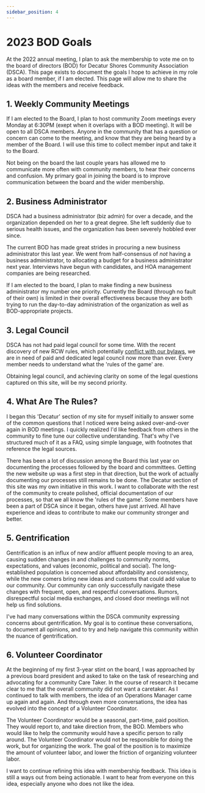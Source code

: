```yaml
---
sidebar_position: 4
---
```


# 2023 BOD Goals

At the 2022 annual meeting, I plan to ask the membership to vote me on to the board of directors (BOD) for Decatur Shores Community Association (DSCA). This page exists to document the goals I hope to achieve in my role as a board member, if I am elected. This page will allow me to share the ideas with the members and receive feedback.

## 1. Weekly Community Meetings

If I am elected to the Board, I plan to host community Zoom meetings every Monday at 6:30PM (exept when it overlaps with a BOD meeting). It will be open to all DSCA members. Anyone in the community that has a question or concern can come to the meeting, and know that they are being heard by a member of the Board. I will use this time to collect member input and take it to the Board.

Not being on the board the last couple years has allowed me to communicate more often with community members, to hear their concerns and confusion. My primary goal in joining the board is to improve communication between the board and the wider membership.

## 2. Business Administrator

DSCA had a business administrator (biz admin) for over a decade, and the organization depended on her to a great degree. She left suddenly due to serious health issues, and the organization has been severely hobbled ever since.

The current BOD has made great strides in procuring a new business administrator this last year. We went from half-consensus of *not* having a business administrator, to allocating a budget for a business administrator next year. Interviews have begun with candidates, and HOA management companies are being researched.

If I am elected to the board, I plan to make finding a new business administrator my number one priority. Currently the Board (through no fault of their own) is limited in their overall effectiveness because they are both trying to run the day-to-day administration of the organization as well as BOD-appropriate projects.

## 3. Legal Council

DSCA has not had paid legal council for some time. With the recent discovery of new RCW rules, which potentially [conflict with our bylaws](http://localhost:3000/docs/dectur/dsca-governance-faq#how-are-dues-determined), we are in need of paid and dedicated legal council now more than ever. Every member needs to understand what the 'rules of the game' are.

Obtaining legal council, and achieving clarity on some of the legal questions captured on this site, will be my second priority.


## 4. What Are The Rules?

I began this 'Decatur' section of my site for myself initially to answer some of the common questions that I noticed were being asked over-and-over again in BOD meetings. I quickly realized I'd like feedback from others in the community to fine tune our collective understanding. That's why I've structured much of it as a FAQ, using simple language, with footnotes that reference the legal sources.

There has been a lot of discussion among the Board this last year on documenting the processes followed by the board and committees. Getting the new website up was a first step in that direction, but the work of actually documenting our processes still remains to be done. The Decatur section of this site was my own initiative in this work. I want to collaborate with the rest of the community to create polished, official documentation of our processes, so that we all know the 'rules of the game'. Some members have been a part of DSCA since it began, others have just arrived. All have experience and ideas to contribute to make our community stronger and better.

## 5. Gentrification

Gentrification is an influx of new and/or affluent people moving to an area, causing sudden changes in and challenges to community norms, expectations, and values (economic, political and social). The long-established population is concerned about affordability and consistency, while the new comers bring new ideas and customs that could add value to our community. Our community can only successfully navigate these changes with frequent, open, and respectful conversations. Rumors, disrespectful social media exchanges, and closed door meetings will not help us find solutions.

I've had many conversations within the DSCA community expressing concerns about gentrification. My goal is to continue these conversations, to document all opinions, and to try and help navigate this community within the nuance of gentrification.

## 6. Volunteer Coordinator

At the beginning of my first 3-year stint on the board, I was approached by a previous board president and asked to take on the task of researching and advocating for a community Care Taker. In the course of research it became clear to me that the overall community did not want a caretaker. As I continued to talk with members, the idea of an Operations Manager came up again and again.  And through even more conversations, the idea has evolved into the concept of a Volunteer Coordinator.

The Volunteer Coordinator would be a seasonal, part-time, paid position. They would report to, and take direction from, the BOD. Members who would like to help the community would have a specific person to rally around. The Volunteer Coordinator would not be responsible for doing the work, but for organizing the work. The goal of the position is to maximize the amount of volunteer labor, and lower the friction of organizing volunteer labor.

I want to continue refining this idea with membership feedback. This idea is still a ways out from being actionable. I want to hear from everyone on this idea, especially anyone who does not like the idea.
